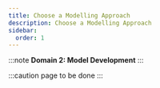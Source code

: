 ```yaml
---
title: Choose a Modelling Approach
description: Choose a Modelling Approach
sidebar:
  order: 1
---
```

:::note
**Domain 2: Model Development**
:::

:::caution
page to be done
:::